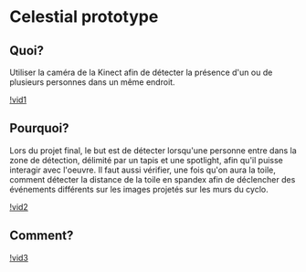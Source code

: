 # Celestial prototype
## Quoi?
Utiliser la caméra de la Kinect afin de détecter la présence d'un ou de plusieurs personnes dans un même endroit.



[!vid1](https://github.com/im-boyo/celestial-prototype-felix/assets/89608091/ad35babb-492a-491d-b00d-659d4076bdce)



## Pourquoi?
Lors du projet final, le but est de détecter lorsqu'une personne entre dans la zone de détection, délimité par un tapis et une spotlight, afin qu'il puisse interagir avec l'oeuvre. Il faut aussi vérifier, une fois qu'on aura la toile, comment détecter la distance de la toile en spandex afin de déclencher des événements différents sur les images projetés sur les murs du cyclo. 



[!vid2](https://github.com/im-boyo/celestial-prototype-felix/assets/89608091/0ef6671a-3459-411c-a1e5-4072bc9e8f73)




## Comment?



[!vid3](https://github.com/im-boyo/celestial-prototype-felix/assets/89608091/de4a7540-9c68-49b2-bf38-c02d26778431)

